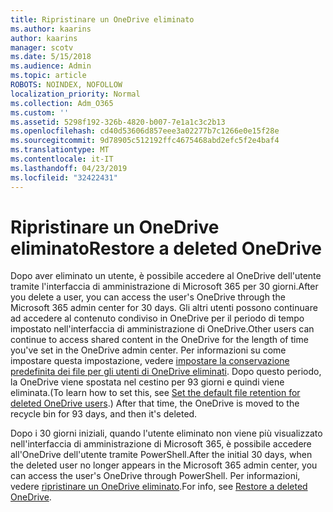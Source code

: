 ```yaml
---
title: Ripristinare un OneDrive eliminato
ms.author: kaarins
author: kaarins
manager: scotv
ms.date: 5/15/2018
ms.audience: Admin
ms.topic: article
ROBOTS: NOINDEX, NOFOLLOW
localization_priority: Normal
ms.collection: Adm_O365
ms.custom: ''
ms.assetid: 5298f192-326b-4820-b007-7e1a1c3c2b13
ms.openlocfilehash: cd40d53606d857eee3a02277b7c1266e0e15f28e
ms.sourcegitcommit: 9d78905c512192ffc4675468abd2efc5f2e4baf4
ms.translationtype: MT
ms.contentlocale: it-IT
ms.lasthandoff: 04/23/2019
ms.locfileid: "32422431"
---
```

# <a name="restore-a-deleted-onedrive"></a><span data-ttu-id="9d6a6-102">Ripristinare un OneDrive eliminato</span><span class="sxs-lookup"><span data-stu-id="9d6a6-102">Restore a deleted OneDrive</span></span>

<span data-ttu-id="9d6a6-103">Dopo aver eliminato un utente, è possibile accedere al OneDrive dell'utente tramite l'interfaccia di amministrazione di Microsoft 365 per 30 giorni.</span><span class="sxs-lookup"><span data-stu-id="9d6a6-103">After you delete a user, you can access the user's OneDrive through the Microsoft 365 admin center for 30 days.</span></span> <span data-ttu-id="9d6a6-104">Gli altri utenti possono continuare ad accedere al contenuto condiviso in OneDrive per il periodo di tempo impostato nell'interfaccia di amministrazione di OneDrive.</span><span class="sxs-lookup"><span data-stu-id="9d6a6-104">Other users can continue to access shared content in the OneDrive for the length of time you've set in the OneDrive admin center.</span></span> <span data-ttu-id="9d6a6-105">Per informazioni su come impostare questa impostazione, vedere [impostare la conservazione predefinita dei file per gli utenti di OneDrive eliminati](https://go.microsoft.com/fwlink/?linkid=874267). Dopo questo periodo, la OneDrive viene spostata nel cestino per 93 giorni e quindi viene eliminata.</span><span class="sxs-lookup"><span data-stu-id="9d6a6-105">(To learn how to set this, see [Set the default file retention for deleted OneDrive users](https://go.microsoft.com/fwlink/?linkid=874267).) After that time, the OneDrive is moved to the recycle bin for 93 days, and then it's deleted.</span></span>
  
<span data-ttu-id="9d6a6-106">Dopo i 30 giorni iniziali, quando l'utente eliminato non viene più visualizzato nell'interfaccia di amministrazione di Microsoft 365, è possibile accedere all'OneDrive dell'utente tramite PowerShell.</span><span class="sxs-lookup"><span data-stu-id="9d6a6-106">After the initial 30 days, when the deleted user no longer appears in the Microsoft 365 admin center, you can access the user's OneDrive through PowerShell.</span></span> <span data-ttu-id="9d6a6-107">Per informazioni, vedere [ripristinare un OneDrive eliminato](https://go.microsoft.com/fwlink/?linkid=874269).</span><span class="sxs-lookup"><span data-stu-id="9d6a6-107">For info, see [Restore a deleted OneDrive](https://go.microsoft.com/fwlink/?linkid=874269).</span></span>
  

